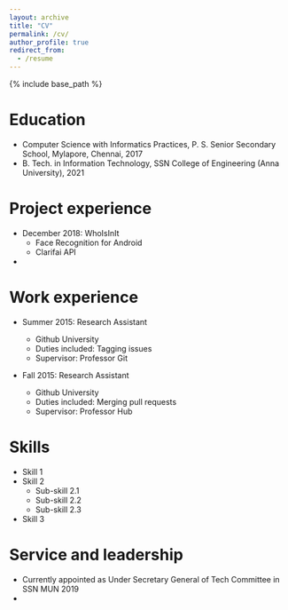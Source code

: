 ```yaml
---
layout: archive
title: "CV"
permalink: /cv/
author_profile: true
redirect_from:
  - /resume
---
```


{% include base_path %}

Education
======
* Computer Science with Informatics Practices, P. S. Senior Secondary School, Mylapore, Chennai, 2017
* B. Tech. in Information Technology, SSN College of Engineering (Anna University), 2021

Project experience
======
* December 2018: WhoIsInIt
    * Face Recognition for Android
    * Clarifai API
* 

Work experience
======
* Summer 2015: Research Assistant
  * Github University
  * Duties included: Tagging issues
  * Supervisor: Professor Git

* Fall 2015: Research Assistant
  * Github University
  * Duties included: Merging pull requests
  * Supervisor: Professor Hub
  
Skills
======
* Skill 1
* Skill 2
  * Sub-skill 2.1
  * Sub-skill 2.2
  * Sub-skill 2.3
* Skill 3

Service and leadership
======
* Currently appointed as Under Secretary General of Tech Committee in SSN MUN 2019
* 